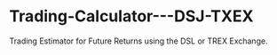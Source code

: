 # Trading-Calculator---DSJ-TXEX
Trading Estimator for Future Returns using the DSL or TREX Exchange.
